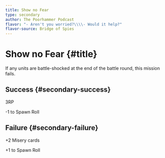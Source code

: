 ```yaml
---
title: Show no Fear
type: secondary
author: The Poorhammer Podcast
flavor: "- Aren't you worried?\\\\- Would it help?"
flavor-source: Bridge of Spies
---
```


# Show no Fear {#title}

If any units are battle-shocked at the end of the battle round, this mission fails.

## Success {#secondary-success}

3RP

-1 to Spawn Roll

## Failure {#secondary-failure}

+2 Misery cards

+1 to Spawn Roll
